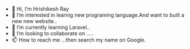- 👋 Hi, I’m Hrishikesh Ray
- 👀 I’m interested in learnig new programing language.And want to built a new new website..
- 🌱 I’m currently learning Laravel..
- 💞️ I’m looking to collaborate on .....
- 📫 How to reach me ...then search my name on Google.

<!---
hrishi02-00/hrishi02-00 is a ✨ special ✨ repository because its `README.md` (this file) appears on your GitHub profile.
You can click the Preview link to take a look at your changes.
--->
